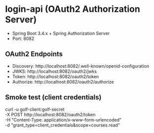 # login-api (OAuth2 Authorization Server)

- Spring Boot 3.4.x + Spring Authorization Server
- Port: 8082

## OAuth2 Endpoints
- Discovery: http://localhost:8082/.well-known/openid-configuration
- JWKS:      http://localhost:8082/oauth2/jwks
- Token:     http://localhost:8082/oauth2/token
- Authorize: http://localhost:8082/oauth2/authorize

## Smoke test (client credentials)
curl -u golf-client:golf-secret \
  -X POST http://localhost:8082/oauth2/token \
  -H "Content-Type: application/x-www-form-urlencoded" \
  -d "grant_type=client_credentials&scope=courses.read"
